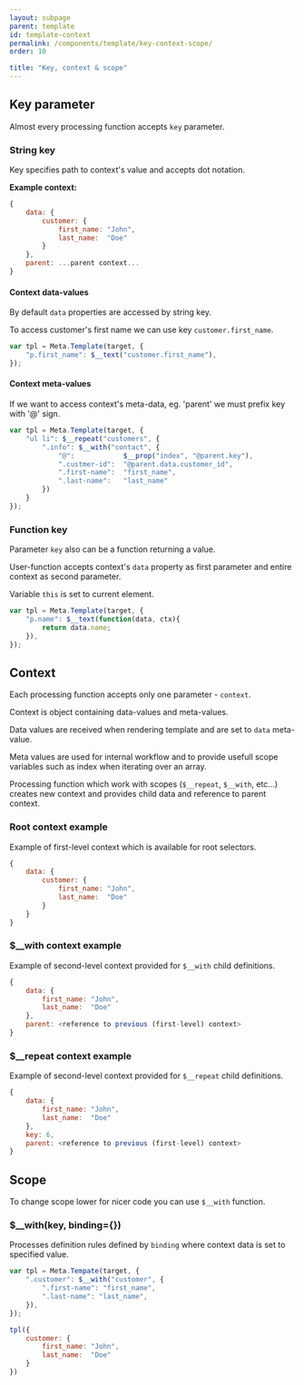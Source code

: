 ```yaml
---
layout: subpage
parent: template
id: template-context
permalink: /components/template/key-context-scope/
order: 10

title: "Key, context & scope"
---
```


## Key parameter

Almost every processing function accepts `key` parameter.

### String key
Key specifies path to context's value and accepts dot notation.

**Example context:**

```javascript
{
	data: {
		customer: {
			first_name: "John",
			last_name:	"Doe"
		}
	},
	parent: ...parent context...
}
```
#### Context data-values
By default `data` properties are accessed by string key.

To access customer's first name we can use key `customer.first_name`.

```javascript
var tpl = Meta.Template(target, {
    "p.first_name": $__text("customer.first_name"),
});
```

#### Context meta-values
If we want to access context's meta-data, eg. 'parent' we must prefix key with '@' sign.

```javascript
var tpl = Meta.Template(target, {
    "ul li": $__repeat("customers", {
    	".info": $__with("contact", {
    		"@":			$__prop("index", "@parent.key"),
    		".custmer-id":	"@parent.data.customer_id",
    		".first-name":	"first_name",
    		".last-name":	"last_name"
    	})
	}
});
```

### Function key

Parameter `key` also can be a function returning a value.

User-function accepts context's `data` property as first parameter and entire context as second parameter.

Variable `this` is set to current element.

```javascript
var tpl = Meta.Template(target, {
    "p.name": $__text(function(data, ctx){
    	return data.name;
    }),
});
```

## Context

Each processing function accepts only one parameter - `context`.

Context is object containing data-values and meta-values.

Data values are received when rendering template and are set to `data` meta-value.

Meta values are used for internal workflow and to provide usefull scope variables such as index when iterating over an array.

Processing function which work with scopes (`$__repeat`, `$__with`, etc...) creates new context and provides child data and reference to parent context.

### Root context example
Example of first-level context which is available for root selectors.

```javascript
{
	data: {
		customer: {
			first_name: "John",
			last_name:	"Doe"
		}
	}
}
```

### $__with context example
Example of second-level context provided for `$__with` child definitions.

```javascript
{
	data: {
		first_name: "John",
		last_name:	"Doe"
	},
	parent: <reference to previous (first-level) context>
}
```

### $__repeat context example
Example of second-level context provided for `$__repeat` child definitions.

```javascript
{
	data: {
		first_name: "John",
		last_name:	"Doe"
	},
	key: 6,
	parent: <reference to previous (first-level) context>
}
```

## Scope

To change scope lower for nicer code you can use `$__with` function.

### $__with(key, binding={})

Processes definition rules defined by `binding` where context data is set to specified value.

```javascript
var tpl = Meta.Tempate(target, {
    ".customer": $__with("customer", {
        ".first-name": "first_name",
        ".last-name": "last_name",
    }),
});

tpl({
	customer: {
		first_name: "John",
		last_name:	"Doe"
	}
})
```